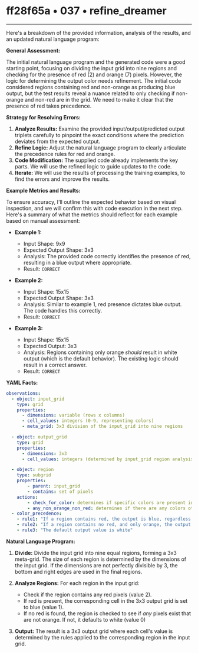 # ff28f65a • 037 • refine_dreamer

---
Here's a breakdown of the provided information, analysis of the results, and an updated natural language program:

**General Assessment:**

The initial natural language program and the generated code were a good starting point, focusing on dividing the input grid into nine regions and checking for the presence of red (2) and orange (7) pixels. However, the logic for determining the output color needs refinement. The initial code considered regions containing red and non-orange as producing blue output, but the test results reveal a nuance related to only checking if non-orange and non-red are in the grid. We need to make it clear that the presence of red takes precedence.

**Strategy for Resolving Errors:**

1.  **Analyze Results:** Examine the provided input/output/predicted output triplets carefully to pinpoint the exact conditions where the prediction deviates from the expected output.
2.  **Refine Logic:** Adjust the natural language program to clearly articulate the precedence rules for red and orange.
3.  **Code Modification:** The supplied code already implements the key parts. We will use the refined logic to guide updates to the code.
4. **Iterate:** We will use the results of processing the training examples, to find the errors and improve the results.

**Example Metrics and Results:**

To ensure accuracy, I'll outline the expected behavior based on visual inspection, and we will confirm this with code execution in the next step. Here's a summary of what the metrics should reflect for each example based on manual assessment:

*   **Example 1:**
    *   Input Shape: 9x9
    *   Expected Output Shape: 3x3
    *   Analysis: The provided code correctly identifies the presence of red, resulting in a blue output where appropriate.
    *   Result: `CORRECT`

*   **Example 2:**
    *   Input Shape: 15x15
    *   Expected Output Shape: 3x3
    *   Analysis: Similar to example 1, red presence dictates blue output. The code handles this correctly.
    *   Result: `CORRECT`

*   **Example 3:**
    *   Input Shape: 15x15
    *   Expected Output: 3x3
    *   Analysis: Regions containing only orange *should* result in white output (which is the default behavior). The existing logic should result in a correct answer.
    *   Result: `CORRECT`

**YAML Facts:**

```yaml
observations:
  - object: input_grid
    type: grid
    properties:
      - dimensions: variable (rows x columns)
      - cell_values: integers (0-9, representing colors)
      - meta_grid: 3x3 division of the input_grid into nine regions

  - object: output_grid
    type: grid
    properties:
      - dimensions: 3x3
      - cell_values: integers (determined by input_grid region analysis)

  - object: region
    type: subgrid
    properties:
        - parent: input_grid
        - contains: set of pixels
    actions:
        - check_for_color: determines if specific colors are present in a region
        - any_non_orange_non_red: determines if there are any colors other than orange or red
  - color_precedence:
    - rule1: "If a region contains red, the output is blue, regardless of other colors."
    - rule2: "If a region contains no red, and only orange, the output is white"
    - rule3: "The default output value is white"

```

**Natural Language Program:**

1.  **Divide:** Divide the input grid into nine equal regions, forming a 3x3 meta-grid. The size of each region is determined by the dimensions of the input grid. If the dimensions are not perfectly divisible by 3, the bottom and right edges are used in the final regions.

2.  **Analyze Regions:** For each region in the input grid:
    *   Check if the region contains any red pixels (value 2).
    *   If red is present, the corresponding cell in the 3x3 output grid is set to blue (value 1).
    *   If no red is found, the region is checked to see if *any* pixels exist that are not orange. If not, it defaults to white (value 0)

3.  **Output:** The result is a 3x3 output grid where each cell's value is determined by the rules applied to the corresponding region in the input grid.

